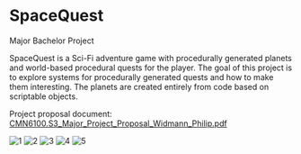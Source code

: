 # SpaceQuest
Major Bachelor Project

SpaceQuest is a Sci-Fi adventure game with procedurally generated planets and world-based procedural quests for the player. 
The goal of this project is to explore systems for procedurally generated quests and how to make them interesting. The planets are created entirely from code based on scriptable objects.

Project proposal document:
[CMN6100.S3_Major_Project_Proposal_Widmann_Philip.pdf](https://github.com/PWidmann/SpaceQuest/files/10372244/CMN6100.S3_Major_Project_Proposal_Widmann_Philip.pdf)

![1](https://user-images.githubusercontent.com/60736526/211285200-2381b7f8-54f1-4841-8069-e71d76b7a662.png)
![2](https://user-images.githubusercontent.com/60736526/211285214-1b8118dc-c68d-4b0d-832f-b8cd6adafc5e.png)
![3](https://user-images.githubusercontent.com/60736526/211285220-8f87f1b6-fe1c-46c7-8f2c-fc28dc11c6b4.png)
![4](https://user-images.githubusercontent.com/60736526/211285227-93b156c7-944f-4e24-b82a-0db9c9f9db31.png)
![5](https://user-images.githubusercontent.com/60736526/211285229-5a92ec22-ac18-45e9-9692-ca5a5ea55356.png)
